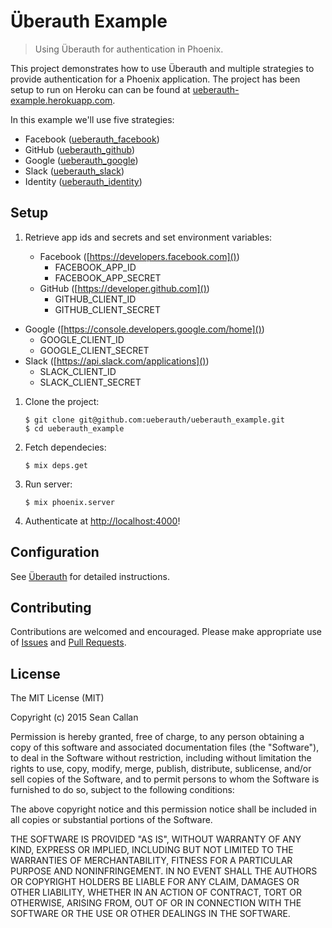 # Überauth Example

> Using Überauth for authentication in Phoenix.

This project demonstrates how to use Überauth and multiple strategies to provide authentication for a Phoenix application.  The project has been setup to run on Heroku can can be found at [ueberauth-example.herokuapp.com](https://ueberauth-example.herokuapp.com).

In this example we'll use five strategies:

+ Facebook ([ueberauth_facebook](https://github.com/ueberauth/ueberauth_facebook))
+ GitHub ([ueberauth_github](https://github.com/ueberauth/ueberauth_github))
+ Google ([ueberauth_google](https://github.com/ueberauth/ueberauth_google))
+ Slack ([ueberauth_slack](https://github.com/ueberauth/ueberauth_slack))
+ Identity ([ueberauth_identity](https://github.com/ueberauth/ueberauth_identity))

## Setup

1. Retrieve app ids and secrets and set environment variables:

	+ Facebook ([https://developers.facebook.com]())
		+ FACEBOOK_APP_ID
		+ FACEBOOK_APP_SECRET
	+ GitHub ([https://developer.github.com]())
		+ GITHUB_CLIENT_ID
		+ GITHUB_CLIENT_SECRET
  + Google ([https://console.developers.google.com/home]())
    + GOOGLE_CLIENT_ID
    + GOOGLE_CLIENT_SECRET
  + Slack ([https://api.slack.com/applications]())
    + SLACK_CLIENT_ID
    + SLACK_CLIENT_SECRET

1. Clone the project:

	```shell
	$ git clone git@github.com:ueberauth/ueberauth_example.git
	$ cd ueberauth_example
	```

1. Fetch dependecies:

	```shell
	$ mix deps.get
	```

1. Run server:

	```shell
	$ mix phoenix.server
	```

1. Authenticate at [http://localhost:4000](http://localhost:4000)!

## Configuration

See [Überauth](https://github.com/ueberauth/ueberauth) for detailed instructions.

## Contributing

Contributions are welcomed and encouraged. Please make appropriate use of [Issues](https://github.com/ueberauth/ueberauth_example/issues) and [Pull Requests](https://github.com/ueberauth/ueberauth_example/pulls).

## License
The MIT License (MIT)

Copyright (c) 2015 Sean Callan

Permission is hereby granted, free of charge, to any person obtaining
a copy of this software and associated documentation files (the
"Software"), to deal in the Software without restriction, including
without limitation the rights to use, copy, modify, merge, publish,
distribute, sublicense, and/or sell copies of the Software, and to
permit persons to whom the Software is furnished to do so, subject to
the following conditions:

The above copyright notice and this permission notice shall be
included in all copies or substantial portions of the Software.

THE SOFTWARE IS PROVIDED "AS IS", WITHOUT WARRANTY OF ANY KIND,
EXPRESS OR IMPLIED, INCLUDING BUT NOT LIMITED TO THE WARRANTIES OF
MERCHANTABILITY, FITNESS FOR A PARTICULAR PURPOSE AND
NONINFRINGEMENT. IN NO EVENT SHALL THE AUTHORS OR COPYRIGHT HOLDERS BE
LIABLE FOR ANY CLAIM, DAMAGES OR OTHER LIABILITY, WHETHER IN AN ACTION
OF CONTRACT, TORT OR OTHERWISE, ARISING FROM, OUT OF OR IN CONNECTION
WITH THE SOFTWARE OR THE USE OR OTHER DEALINGS IN THE SOFTWARE.
